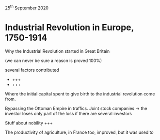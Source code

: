 25<sup>th</sup> September 2020

# Industrial Revolution in Europe, 1750-1914

Why the Industrial Revolution started in Great Britain

(we can never be sure a reason is proved 100%)

several factors contributed

- +++
- +++

Where the initial capital spent to give birth to the industrial revolution come from.

Bypassing the Ottoman Empire in traffics. Joint stock companies → the investor loses only part of the loss if there are several investors

Stuff about nobility +++

The productivity of agriculture, in France too, improved, but it was used to